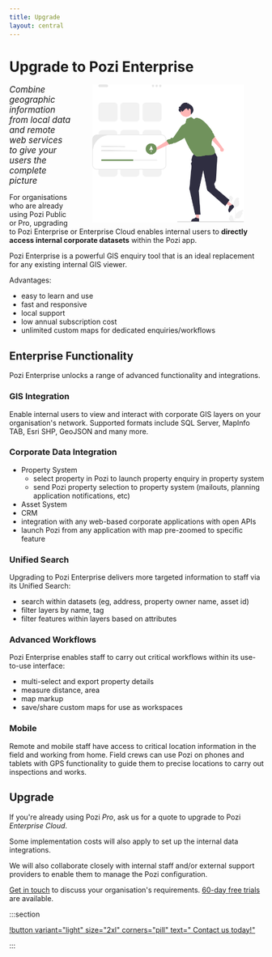 ```yaml
---
title: Upgrade
layout: central
---
```


# Upgrade to Pozi Enterprise

<img src="/static/img/undraw/undraw_os_upgrade_re_r0qa.svg" alt="" style="float:right;width:300px;margin:0px 40px;">

*<big>Combine geographic information from local data and remote web services to give your users the complete picture*</big>

For organisations who are already using Pozi Public or Pro, upgrading to Pozi Enterprise or Enterprise Cloud enables internal users to **directly access internal corporate datasets** within the Pozi app.

Pozi Enterprise is a powerful GIS enquiry tool that is an ideal replacement for any existing internal GIS viewer.

Advantages:

- easy to learn and use
- fast and responsive
- local support
- low annual subscription cost
- unlimited custom maps for dedicated enquiries/workflows

## Enterprise Functionality

Pozi Enterprise unlocks a range of advanced functionality and integrations.

### GIS Integration

Enable internal users to view and interact with corporate GIS layers on your organisation's network. Supported formats include SQL Server, MapInfo TAB, Esri SHP, GeoJSON and many more.

### Corporate Data Integration

- Property System
  - select property in Pozi to launch property enquiry in property system
  - send Pozi property selection to property system (mailouts, planning application notifications, etc)
- Asset System
- CRM
- integration with any web-based corporate applications with open APIs
- launch Pozi from any application with map pre-zoomed to specific feature

### Unified Search

Upgrading to Pozi Enterprise delivers more targeted information to staff via its Unified Search:

- search within datasets (eg, address, property owner name, asset id)
- filter layers by name, tag
- filter features within layers based on attributes

### Advanced Workflows

Pozi Enterprise enables staff to carry out critical workflows within its use-to-use interface:

- multi-select and export property details
- measure distance, area
- map markup
- save/share custom maps for use as workspaces

### Mobile

Remote and mobile staff have access to critical location information in the field and working from home. Field crews can use Pozi on phones and tablets with GPS functionality to guide them to precise locations to carry out inspections and works.

## Upgrade

If you're already using Pozi *Pro*, ask us for a quote to upgrade to Pozi *Enterprise Cloud*.

Some implementation costs will also apply to set up the internal data integrations.

We will also collaborate closely with internal staff and/or external support providers to enable them to manage the Pozi configuration.

[Get in touch](/contact/) to discuss your organisation's requirements. [60-day free trials](/trial/) are available.

:::section

[!button variant="light" size="2xl" corners="pill" text="&nbsp;Contact us today!"](/contact/)

:::
